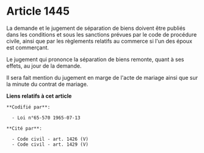 # Article 1445

La demande et le jugement de séparation de biens doivent être publiés dans les conditions et sous les sanctions prévues par
le code de procédure civile, ainsi que par les règlements relatifs au commerce si l'un des époux est commerçant.

Le jugement qui prononce la séparation de biens remonte, quant à ses effets, au jour de la demande.

Il sera fait mention du jugement en marge de l'acte de mariage ainsi que sur la minute du contrat de mariage.

**Liens relatifs à cet article**

	**Codifié par**:

	  - Loi n°65-570 1965-07-13

	**Cité par**:

	  - Code civil - art. 1426 (V)
	  - Code civil - art. 1429 (V)
